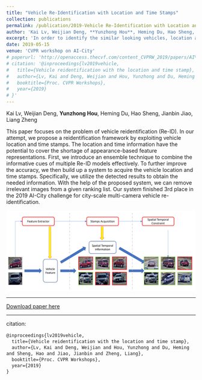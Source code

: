 ```yaml
---
title: "Vehicle Re-Identification with Location and Time Stamps"
collection: publications
permalink: /publication/2019-Vehicle Re-Identification with Location and Time Stamps
author: 'Kai Lv, Weijian Deng, **Yunzhong Hou**, Heming Du, Hao Sheng, Jianbin Jiao, Liang Zheng'
excerpt: 'In order to identify the similar looking vehicles, location and time stamps are used as cues in addition to appearance.'
date: 2019-05-15
venue: 'CVPR workshop on AI-City'
# paperurl: 'http://openaccess.thecvf.com/content_CVPRW_2019/papers/AI%20City/Lv_Vehicle_Re-Identification_with_Location_and_Time_Stamps_CVPRW_2019_paper.pdf'
# citation: '@inproceedings{lv2019vehicle,
#   title={Vehicle reidentification with the location and time stamp},
#   author={Lv, Kai and Deng, Weijian and Hou, Yunzhong and Du, Heming and Sheng, Hao and Jiao, Jianbin and Zheng, Liang},
#   booktitle={Proc. CVPR Workshops},
#   year={2019}
# }'
---
```

Kai Lv, Weijian Deng, **Yunzhong Hou**, Heming Du, Hao Sheng, Jianbin Jiao, Liang Zheng

This paper focuses on the problem of vehicle reidentification (Re-ID). In our attempt, we propose a reidentification framework by exploiting vehicle location and time stamps. The location and time information have the potential to cover the shortage of appearance-based feature representations. First, we introduce an ensemble technique to combine the informative cues of multiple Re-ID models effectively. To further improve the accuracy, we then build up a system to acquire the vehicle location and time stamps. Specifically, we utilize the detected results to obtain the needed information. With the help of the proposed system, we can remove irrelevant images from a given ranking list. Our system finished 3rd place in the 2019 AI-City challenge for city-scale multi-camera vehicle re-identification.

![alt text](/images/reid_workshop.png "system overview")

---
[Download paper here](http://openaccess.thecvf.com/content_CVPRW_2019/papers/AI%20City/Lv_Vehicle_Re-Identification_with_Location_and_Time_Stamps_CVPRW_2019_paper.pdf)

---
citation:
```
@inproceedings{lv2019vehicle,
  title={Vehicle reidentification with the location and time stamp},
  author={Lv, Kai and Deng, Weijian and Hou, Yunzhong and Du, Heming and Sheng, Hao and Jiao, Jianbin and Zheng, Liang},
  booktitle={Proc. CVPR Workshops},
  year={2019}
}
```